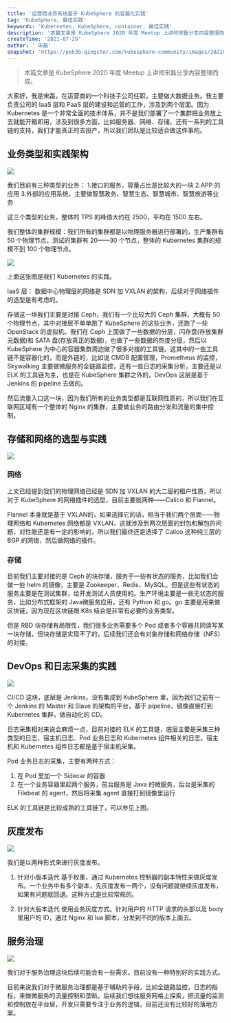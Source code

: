 ```yaml
---
title: '运营商业务系统基于 KubeSphere 的容器化实践'
tag: 'KubeSphere, 最佳实践'
keywords: 'Kubernetes, KubeSphere, container, 最佳实践'
description: '本篇文章是 KubeSphere 2020 年度 Meetup 上讲师宋磊分享内容整理而成。主要讲述了运营商业务系统基于 KubeSphere 的容器化实践经验。'
createTime: '2021-07-29'
author: ' 宋磊'
snapshot: 'https://pek3b.qingstor.com/kubesphere-community/images/20210921134215.png'
---
```


> 本篇文章是 KubeSphere 2020 年度 Meetup 上讲师宋磊分享内容整理而成。

大家好，我是宋磊，在运营商的一个科技子公司任职，主要做大数据业务。我主要负责公司的 IaaS 层和 PaaS 层的建设和运营的工作，涉及到两个层面。因为 Kubernetes 是一个非常全面的技术体系，并不是我们部署了一个集群把业务放上去就能开箱即用，涉及到很多方面，比如服务器、网络、存储，还有一系列的工具链的支持，我们才能真正的去投产，所以我们团队是比较适合做这件事的。

## 业务类型和实践架构

![](https://pek3b.qingstor.com/kubesphere-community/images/ToS-operator.png)


我们目前有三种类型的业务：
1.接口的服务，容量占比是比较大的一块
2.APP 的应用
3.外部的应用系统，主要做智慧政务、智慧生态、智慧城市、智慧旅游等业务

这三个类型的业务，整体的 TPS 的峰值大约在 2500，平均在 1500 左右。

我们整体的集群规模：我们所有的集群都是以物理服务器进行部署的，生产集群有 50 个物理节点，测试的集群有 20——30 个节点，整体的 Kubernetes 集群的规模不到 100 个物理节点。

![](https://pek3b.qingstor.com/kubesphere-community/images/architecture-operator.png)

上面这张图是我们 Kubernetes 的实践。

IaaS 层：
数据中心物理层的网络是 SDN 加 VXLAN 的架构，后续对于网络插件的选型是有考虑的。

存储这一块我们主要是对接 Ceph，我们有一个比较大的 Ceph 集群，大概有 50 个物理节点，其中对接层不单单跑了 KubeSphere 的这些业务，还跑了一些 OpenStack 的虚拟机。我们在 Ceph 上面做了一些数据的分层，闪存盘(存放集群元数据)和 SATA 盘(存放真正的数据)，也做了一些数据的热度分层，然后以 KubeSphere 为中心的容器集群周边做了很多对接的工具链。这其中的一些工具链不是容器化的，而是外链的，比如说 CMDB 配置管理，Prometheus 的监控，Skywalking 主要做微服务的全链路监控，还有一些日志的采集分析，主要还是以 ELK 的工具链为主，也是在 KubeSphere 集群之外的，DevOps 这层是基于 Jenkins 的 pipeline 去做的。

然后流量入口这一块，因为我们所有的业务类型都是互联网性质的，所以我们在互联网区域有一个整体的 Nginx 的集群，主要做业务的路由分发和流量的集中控制。

## 存储和网络的选型与实践

![](https://pek3b.qingstor.com/kubesphere-community/images/operator-stor-network.png)

### 网络

上文已经提到我们的物理网络已经是 SDN 加 VXLAN 的大二层的租户性质，所以对于 KubeSphere 的网络插件的选型，目前主要就两种——Calico 和 Flannel。

Flannel 本身就是基于 VXLAN的，如果选择它的话，相当于我们两个层面——物理网络和 Kubernetes 网络都是 VXLAN，这就涉及到两次层面的封包和解包的问题，对性能还是有一定的影响的，所以我们最终还是选择了 Calico 这种纯三层的 BGP 的网络，然后做网络的插件。


### 存储

目前我们主要对接的是 Ceph 的块存储，服务于一些有状态的服务，比如我们会做一些 helm 的镜像，主要是 Zookeeper、Redis、MySQL。但是这些有状态的服务主要是在测试集群，给开发测试人员使用的。生产环境主要是一些无状态的服务，比如分布式框架的 Java微服务应用，还有 Python 和 go。go 主要是用来做区块链，因为现在区块链跟 K8s 结合是非常有必要的业务类型。

但是 RBD 块存储有局限性，我们很多业务需要多个 Pod 或者多个容器共同读写某一块存储，但块存储是实现不了的，后续我们还会有对象存储和网络存储（NFS）的对接。


## DevOps 和日志采集的实践


![](https://pek3b.qingstor.com/kubesphere-community/images/log-operator.png)


CI/CD 这块，底层是 Jenkins，没有集成到 KubeSphere 里，因为我们之前有一个 Jenkins 的 Master 和 Slave 的架构的平台，基于 pipeline，镜像直接打到 Kubernetes 集群，做自动化的 CD。

日志采集相对来说会麻烦一点，目前对接的 ELK 的工具链，底层主要是采集三种类型的日志，宿主机日志、Pod 业务日志和 Kubernetes 组件相关的日志。宿主机和 Kubernetes 组件日志都是基于宿主机采集。


Pod 业务日志的采集，主要有两种方式：
1. 在 Pod 里加一个 Sidecar 的容器
2. 在一个业务容器里起两个服务，前台服务是 Java 的微服务，后台是采集的 Filebeat 的 agent，然后将采集 agent 直接打到镜像里运行

ELK 的工具链是比较成熟的工具链了，可以参见上图。


## 灰度发布

![](https://pek3b.qingstor.com/kubesphere-community/images/gatedlaunch-operator.png)

我们是以两种形式来进行灰度发布。

1. 针对小版本迭代
基于权重，通过 Kubernetes 控制器的副本特性来做灰度发布。一个业务中有多个副本，先灰度发布一两个，没有问题就继续灰度发布，如果有问题就回退。这种方式是比较常规的。

2. 针对大版本迭代
使用业务灰度方式。针对用户的 HTTP 请求的头部以及 body 里用户的 ID，通过 Nginx 和 lua 脚本，分发到不同的版本上面去。



## 服务治理

![](https://pek3b.qingstor.com/kubesphere-community/images/servicemesh-operator.png)

我们对于服务治理这块后续可能会有一些需求，目前没有一种特别好的实践方式。

目前来说我们对于微服务治理都是基于辅助的手段，比如全链路监控，日志的指标，来做微服务的流量控制和垄断。后续我们想往服务网格上探索，把流量的监测和控制放在平台层，开发只需要专注于业务的逻辑，目前还没有比较好的落地方案。

